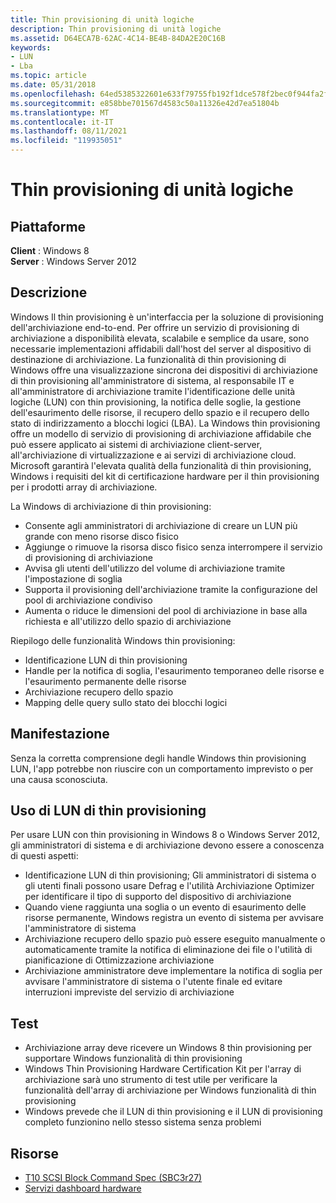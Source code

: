 ```yaml
---
title: Thin provisioning di unità logiche
description: Thin provisioning di unità logiche
ms.assetid: D64ECA7B-62AC-4C14-BE4B-84DA2E20C16B
keywords:
- LUN
- Lba
ms.topic: article
ms.date: 05/31/2018
ms.openlocfilehash: 64ed5385322601e633f79755fb192f1dce578f2bec0f944fa2f4f412c32d69a0
ms.sourcegitcommit: e858bbe701567d4583c50a11326e42d7ea51804b
ms.translationtype: MT
ms.contentlocale: it-IT
ms.lasthandoff: 08/11/2021
ms.locfileid: "119935051"
---
```

# <a name="thin-provisioning-of-logical-units"></a>Thin provisioning di unità logiche

## <a name="platforms"></a>Piattaforme

**Client** : Windows 8  
**Server** : Windows Server 2012  


## <a name="description"></a>Descrizione

Windows Il thin provisioning è un'interfaccia per la soluzione di provisioning dell'archiviazione end-to-end. Per offrire un servizio di provisioning di archiviazione a disponibilità elevata, scalabile e semplice da usare, sono necessarie implementazioni affidabili dall'host del server al dispositivo di destinazione di archiviazione. La funzionalità di thin provisioning di Windows offre una visualizzazione sincrona dei dispositivi di archiviazione di thin provisioning all'amministratore di sistema, al responsabile IT e all'amministratore di archiviazione tramite l'identificazione delle unità logiche (LUN) con thin provisioning, la notifica delle soglie, la gestione dell'esaurimento delle risorse, il recupero dello spazio e il recupero dello stato di indirizzamento a blocchi logici (LBA). La Windows thin provisioning offre un modello di servizio di provisioning di archiviazione affidabile che può essere applicato ai sistemi di archiviazione client-server, all'archiviazione di virtualizzazione e ai servizi di archiviazione cloud. Microsoft garantirà l'elevata qualità della funzionalità di thin provisioning, Windows i requisiti del kit di certificazione hardware per il thin provisioning per i prodotti array di archiviazione.

La Windows di archiviazione di thin provisioning:

-   Consente agli amministratori di archiviazione di creare un LUN più grande con meno risorse disco fisico
-   Aggiunge o rimuove la risorsa disco fisico senza interrompere il servizio di provisioning di archiviazione
-   Avvisa gli utenti dell'utilizzo del volume di archiviazione tramite l'impostazione di soglia
-   Supporta il provisioning dell'archiviazione tramite la configurazione del pool di archiviazione condiviso
-   Aumenta o riduce le dimensioni del pool di archiviazione in base alla richiesta e all'utilizzo dello spazio di archiviazione

Riepilogo delle funzionalità Windows thin provisioning:

-   Identificazione LUN di thin provisioning
-   Handle per la notifica di soglia, l'esaurimento temporaneo delle risorse e l'esaurimento permanente delle risorse
-   Archiviazione recupero dello spazio
-   Mapping delle query sullo stato dei blocchi logici

## <a name="manifestation"></a>Manifestazione

Senza la corretta comprensione degli handle Windows thin provisioning LUN, l'app potrebbe non riuscire con un comportamento imprevisto o per una causa sconosciuta.

## <a name="using-thin-provisioning-luns"></a>Uso di LUN di thin provisioning

Per usare LUN con thin provisioning in Windows 8 o Windows Server 2012, gli amministratori di sistema e di archiviazione devono essere a conoscenza di questi aspetti:

-   Identificazione LUN di thin provisioning; Gli amministratori di sistema o gli utenti finali possono usare Defrag e l'utilità Archiviazione Optimizer per identificare il tipo di supporto del dispositivo di archiviazione
-   Quando viene raggiunta una soglia o un evento di esaurimento delle risorse permanente, Windows registra un evento di sistema per avvisare l'amministratore di sistema
-   Archiviazione recupero dello spazio può essere eseguito manualmente o automaticamente tramite la notifica di eliminazione dei file o l'utilità di pianificazione di Ottimizzazione archiviazione
-   Archiviazione amministratore deve implementare la notifica di soglia per avvisare l'amministratore di sistema o l'utente finale ed evitare interruzioni impreviste del servizio di archiviazione

## <a name="tests"></a>Test

-   Archiviazione array deve ricevere un Windows 8 thin provisioning per supportare Windows funzionalità di thin provisioning
-   Windows Thin Provisioning Hardware Certification Kit per l'array di archiviazione sarà uno strumento di test utile per verificare la funzionalità dell'array di archiviazione per Windows funzionalità di thin provisioning
-   Windows prevede che il LUN di thin provisioning e il LUN di provisioning completo funzionino nello stesso sistema senza problemi

## <a name="resources"></a>Risorse

-   [T10 SCSI Block Command Spec (SBC3r27)](https://www.t10.org/cgi-bin/ac.pl?t=f&f=sbc3r27.pdf)
-   [Servizi dashboard hardware](/windows-hardware/drivers/dashboard/)

 

 